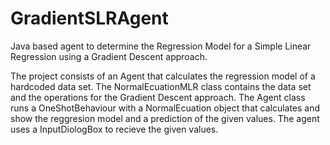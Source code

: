 # GradientSLRAgent

Java based agent to determine the Regression Model for a Simple Linear Regression using a Gradient Descent approach.

The project consists of an Agent that calculates the regression model of a hardcoded data set. 
The NormalEcuationMLR class contains the data set and the operations for the Gradient Descent approach. 
The Agent class runs a OneShotBehaviour with a NormalEcuation object that calculates and show the reggresion model and a prediction of the given values. 
The agent uses a InputDiologBox to recieve the given values.
